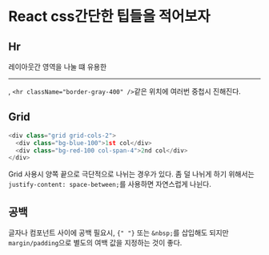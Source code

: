 # React css간단한 팁들을 적어보자

## Hr
레이아웃간 영역을 나눌 떄 유용한 <hr className="border-gray-400" />, ```<hr className="border-gray-400" />```같은 위치에 여러번 중첩시 진해진다.

## Grid
```javascript
<div class="grid grid-cols-2">
  <div class="bg-blue-100">1st col</div>
  <div class="bg-red-100 col-span-4">2nd col</div>
</div>
```
Grid 사용시 양쪽 끝으로 극단적으로 나뉘는 경우가 있다. 좀 덜 나뉘게 하기 위해서는 ```justify-content: space-between;```를 
사용하면 자연스럽게 나뉜다.

## 공백
글자나 컴포넌트 사이에 공백 필요시, ```{" "}``` 또는 ```&nbsp;```를 삽입해도 되지만 ```margin/padding```으로 별도의 여백 값을 지정하는 것이 좋다.
